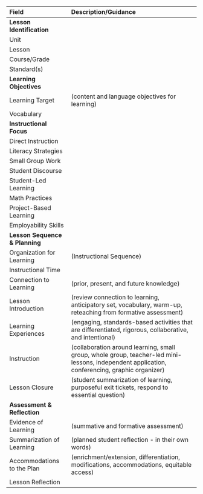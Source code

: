 | Field | Description/Guidance |
| :--- | :--- |
| **Lesson Identification** | |
| Unit | |
| Lesson | |
| Course/Grade | |
| Standard(s) | |
| **Learning Objectives** | |
| Learning Target | (content and language objectives for learning) |
| Vocabulary | |
| **Instructional Focus** | |
| Direct Instruction | |
| Literacy Strategies | |
| Small Group Work | |
| Student Discourse | |
| Student-Led Learning | |
| Math Practices | |
| Project-Based Learning | |
| Employability Skills | |
| **Lesson Sequence & Planning** | |
| Organization for Learning | (Instructional Sequence) |
| Instructional Time | |
| Connection to Learning | (prior, present, and future knowledge) |
| Lesson Introduction | (review connection to learning, anticipatory set, vocabulary, warm-up, reteaching from formative assessment) |
| Learning Experiences | (engaging, standards-based activities that are differentiated, rigorous, collaborative, and intentional) |
| Instruction | (collaboration around learning, small group, whole group, teacher-led mini-lessons, independent application, conferencing, graphic organizer) |
| Lesson Closure | (student summarization of learning, purposeful exit tickets, respond to essential question) |
| **Assessment & Reflection** | |
| Evidence of Learning | (summative and formative assessment) |
| Summarization of Learning | (planned student reflection - in their own words) |
| Accommodations to the Plan | (enrichment/extension, differentiation, modifications, accommodations, equitable access) |
| Lesson Reflection | |